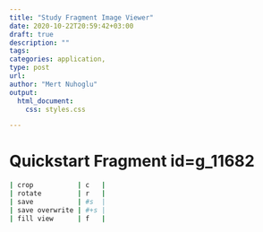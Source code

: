 ```yaml
---
title: "Study Fragment Image Viewer"
date: 2020-10-22T20:59:42+03:00 
draft: true
description: ""
tags:
categories: application, 
type: post
url:
author: "Mert Nuhoglu"
output:
  html_document:
    css: styles.css

---
```


# Quickstart Fragment id=g_11682

```bash
| crop           | c   |
| rotate         | r   |
| save           | #s  |
| save overwrite | #+s |
| fill view      | f   |
```




